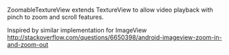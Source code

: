 ZoomableTextureView extends TextureView to allow video playback with pinch to zoom and scroll features.

Inspired by similar implementation for ImageView http://stackoverflow.com/questions/6650398/android-imageview-zoom-in-and-zoom-out
